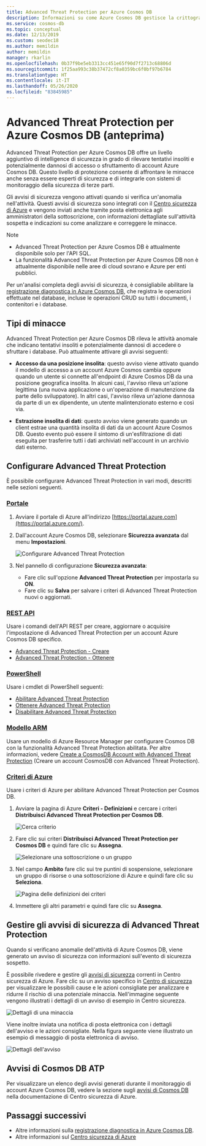 ```yaml
---
title: Advanced Threat Protection per Azure Cosmos DB
description: Informazioni su come Azure Cosmos DB gestisce la crittografia dei dati inattivi e come viene implementata questa funzionalità.
ms.service: cosmos-db
ms.topic: conceptual
ms.date: 12/13/2019
ms.custom: seodec18
ms.author: memildin
author: memildin
manager: rkarlin
ms.openlocfilehash: 0b37f9be5eb3313cc451e65f90d7f2713c68806d
ms.sourcegitcommit: 1f25aa993c38b37472cf8a0359bc6f0bf97b6784
ms.translationtype: HT
ms.contentlocale: it-IT
ms.lasthandoff: 05/26/2020
ms.locfileid: "83845985"
---
```

# <a name="advanced-threat-protection-for-azure-cosmos-db-preview"></a>Advanced Threat Protection per Azure Cosmos DB (anteprima)

Advanced Threat Protection per Azure Cosmos DB offre un livello aggiuntivo di intelligence di sicurezza in grado di rilevare tentativi insoliti e potenzialmente dannosi di accesso o sfruttamento di account Azure Cosmos DB. Questo livello di protezione consente di affrontare le minacce anche senza essere esperti di sicurezza e di integrarle con sistemi di monitoraggio della sicurezza di terze parti.

Gli avvisi di sicurezza vengono attivati quando si verifica un'anomalia nell'attività. Questi avvisi di sicurezza sono integrati con il [Centro sicurezza di Azure](https://azure.microsoft.com/services/security-center/) e vengono inviati anche tramite posta elettronica agli amministratori della sottoscrizione, con informazioni dettagliate sull'attività sospetta e indicazioni su come analizzare e correggere le minacce.

> [!NOTE]
>
> * Advanced Threat Protection per Azure Cosmos DB è attualmente disponibile solo per l'API SQL.
> * La funzionalità Advanced Threat Protection per Azure Cosmos DB non è attualmente disponibile nelle aree di cloud sovrano e Azure per enti pubblici.

Per un'analisi completa degli avvisi di sicurezza, è consigliabile abilitare la [registrazione diagnostica in Azure Cosmos DB](https://docs.microsoft.com/azure/cosmos-db/logging), che registra le operazioni effettuate nel database, incluse le operazioni CRUD su tutti i documenti, i contenitori e i database.

## <a name="threat-types"></a>Tipi di minacce

Advanced Threat Protection per Azure Cosmos DB rileva le attività anomale che indicano tentativi insoliti e potenzialmente dannosi di accedere o sfruttare i database. Può attualmente attivare gli avvisi seguenti:

- **Accesso da una posizione insolita**: questo avviso viene attivato quando il modello di accesso a un account Azure Cosmos cambia oppure quando un utente si connette all'endpoint di Azure Cosmos DB da una posizione geografica insolita. In alcuni casi, l'avviso rileva un'azione legittima (una nuova applicazione o un'operazione di manutenzione da parte dello sviluppatore). In altri casi, l'avviso rileva un'azione dannosa da parte di un ex dipendente, un utente malintenzionato esterno e così via.

- **Estrazione insolita di dati**: questo avviso viene generato quando un client estrae una quantità insolita di dati da un account Azure Cosmos DB. Questo evento può essere il sintomo di un'esfiltrazione di dati eseguita per trasferire tutti i dati archiviati nell'account in un archivio dati esterno.



## <a name="configure-advanced-threat-protection"></a>Configurare Advanced Threat Protection

È possibile configurare Advanced Threat Protection in vari modi, descritti nelle sezioni seguenti.

### <a name="portal"></a>[Portale](#tab/azure-portal)

1. Avviare il portale di Azure all'indirizzo [https://portal.azure.com](https://portal.azure.com/).

2. Dall'account Azure Cosmos DB, selezionare **Sicurezza avanzata** dal menu **Impostazioni**.

    ![Configurare Advanced Threat Protection](./media/cosmos-db-advanced-threat-protection/cosmos-db-atp.png)

3. Nel pannello di configurazione **Sicurezza avanzata**:

    * Fare clic sull'opzione **Advanced Threat Protection** per impostarla su **ON**.
    * Fare clic su **Salva** per salvare i criteri di Advanced Threat Protection nuovi o aggiornati.   

### <a name="rest-api"></a>[REST API](#tab/rest-api)

Usare i comandi dell'API REST per creare, aggiornare o acquisire l'impostazione di Advanced Threat Protection per un account Azure Cosmos DB specifico.

* [Advanced Threat Protection - Creare](https://go.microsoft.com/fwlink/?linkid=2099745)
* [Advanced Threat Protection - Ottenere](https://go.microsoft.com/fwlink/?linkid=2099643)

### <a name="powershell"></a>[PowerShell](#tab/azure-powershell)

Usare i cmdlet di PowerShell seguenti:

* [Abilitare Advanced Threat Protection](https://go.microsoft.com/fwlink/?linkid=2099607&clcid=0x409)
* [Ottenere Advanced Threat Protection](https://go.microsoft.com/fwlink/?linkid=2099608&clcid=0x409)
* [Disabilitare Advanced Threat Protection](https://go.microsoft.com/fwlink/?linkid=2099709&clcid=0x409)

### <a name="arm-template"></a>[Modello ARM](#tab/arm-template)

Usare un modello di Azure Resource Manager per configurare Cosmos DB con la funzionalità Advanced Threat Protection abilitata.
Per altre informazioni, vedere [Create a CosmosDB Account with Advanced Threat Protection](https://azure.microsoft.com/resources/templates/201-cosmosdb-advanced-threat-protection-create-account/) (Creare un account CosmosDB con Advanced Threat Protection).

### <a name="azure-policy"></a>[Criteri di Azure](#tab/azure-policy)

Usare i criteri di Azure per abilitare Advanced Threat Protection per Cosmos DB.

1. Avviare la pagina di Azure **Criteri - Definizioni** e cercare i criteri **Distribuisci Advanced Threat Protection per Cosmos DB**.

    ![Cerca criterio](./media/cosmos-db-advanced-threat-protection/cosmos-db.png) 

1. Fare clic sui criteri **Distribuisci Advanced Threat Protection per Cosmos DB** e quindi fare clic su **Assegna**.

    ![Selezionare una sottoscrizione o un gruppo](./media/cosmos-db-advanced-threat-protection/cosmos-db-atp-policy.png)


1. Nel campo **Ambito** fare clic sui tre puntini di sospensione, selezionare un gruppo di risorse o una sottoscrizione di Azure e quindi fare clic su **Seleziona**.

    ![Pagina delle definizioni dei criteri](./media/cosmos-db-advanced-threat-protection/cosmos-db-atp-details.png)


1. Immettere gli altri parametri e quindi fare clic su **Assegna**.




## <a name="manage-atp-security-alerts"></a>Gestire gli avvisi di sicurezza di Advanced Threat Protection

Quando si verificano anomalie dell'attività di Azure Cosmos DB, viene generato un avviso di sicurezza con informazioni sull'evento di sicurezza sospetto. 

 È possibile rivedere e gestire gli [avvisi di sicurezza](../security-center/security-center-alerts-overview.md) correnti in Centro sicurezza di Azure.  Fare clic su un avviso specifico in [Centro di sicurezza](https://ms.portal.azure.com/#blade/Microsoft_Azure_Security/SecurityMenuBlade/0) per visualizzare le possibili cause e le azioni consigliate per analizzare e ridurre il rischio di una potenziale minaccia. Nell'immagine seguente vengono illustrati i dettagli di un avviso di esempio in Centro sicurezza.

 ![Dettagli di una minaccia](./media/cosmos-db-advanced-threat-protection/cosmos-db-alert-details.png)

Viene inoltre inviata una notifica di posta elettronica con i dettagli dell'avviso e le azioni consigliate. Nella figura seguente viene illustrato un esempio di messaggio di posta elettronica di avviso.

 ![Dettagli dell'avviso](./media/cosmos-db-advanced-threat-protection/cosmos-db-alert.png)

## <a name="cosmos-db-atp-alerts"></a>Avvisi di Cosmos DB ATP

 Per visualizzare un elenco degli avvisi generati durante il monitoraggio di account Azure Cosmos DB, vedere la sezione sugli [avvisi di Cosmos DB](https://docs.microsoft.com/azure/security-center/alerts-reference#alerts-azurecosmos) nella documentazione di Centro sicurezza di Azure.

## <a name="next-steps"></a>Passaggi successivi

* Altre informazioni sulla [registrazione diagnostica in Azure Cosmos DB](cosmosdb-monitor-resource-logs.md).
* Altre informazioni sul [Centro sicurezza di Azure](https://docs.microsoft.com/azure/security-center/security-center-intro)
